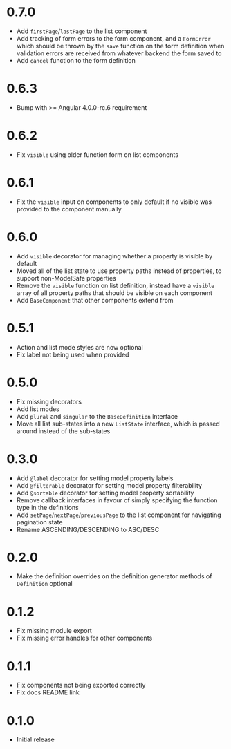 # 0.7.0

* Add `firstPage`/`lastPage` to the list component
* Add tracking of form errors to the form component, and a `FormError` which should be thrown by the `save`
  function on the form definition when validation errors are received from whatever backend the form
  saved to
* Add `cancel` function to the form definition

# 0.6.3

* Bump with >= Angular 4.0.0-rc.6 requirement
# 0.6.2

* Fix `visible` using older function form on list components

# 0.6.1

* Fix the `visible` input on components to only default if no visible was provided to
  the component manually

# 0.6.0

* Add `visible` decorator for managing whether a property is visible by default
* Moved all of the list state to use property paths instead of properties,
  to support non-ModelSafe properties
* Remove the `visible` function on list definition, instead have a `visible` array
  of all property paths that should be visible on each component
* Add `BaseComponent` that other components extend from

# 0.5.1

* Action and list mode styles are now optional
* Fix label not being used when provided

# 0.5.0

* Fix missing decorators
* Add list modes
* Add `plural` and `singular` to the `BaseDefinition` interface
* Move all list sub-states into a new `ListState` interface, which is passed around
  instead of the sub-states

# 0.3.0

* Add `@label` decorator for setting model property labels
* Add `@filterable` decorator for setting model property filterability
* Add `@sortable` decorator for setting model property sortability
* Remove callback interfaces in favour of simply specifying the function type in the definitions
* Add `setPage`/`nextPage`/`previousPage` to the list component for navigating pagination state
* Rename ASCENDING/DESCENDING to ASC/DESC

# 0.2.0

* Make the definition overrides on the definition generator methods of `Definition` optional

# 0.1.2

* Fix missing module export
* Fix missing error handles for other components

# 0.1.1

* Fix components not being exported correctly
* Fix docs README link

# 0.1.0

* Initial release

